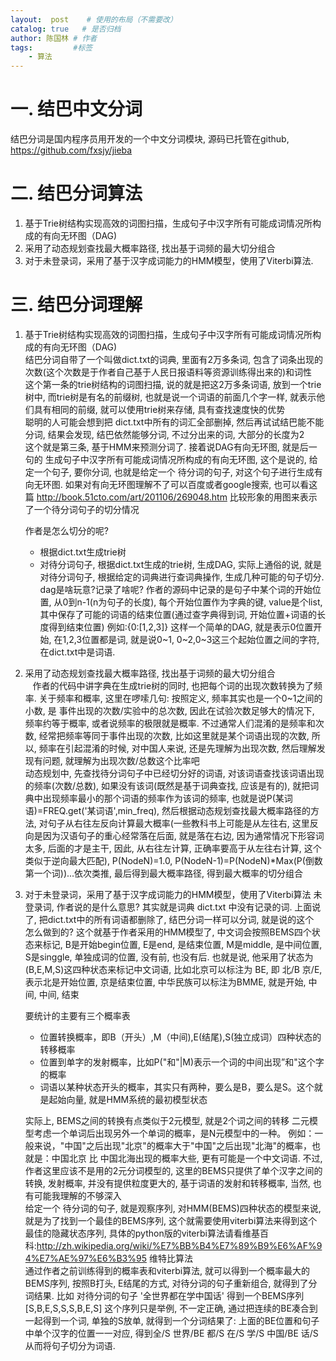 ```yaml
---
layout:  post    # 使用的布局（不需要改）
catalog: true   # 是否归档
author: 陈国林 # 作者
tags:         #标签
    - 算法
---
```


# 一. 结巴中文分词
  结巴分词是国内程序员用开发的一个中文分词模块, 源码已托管在github, https://github.com/fxsjy/jieba

# 二. 结巴分词算法
1. 基于Trie树结构实现高效的词图扫描，生成句子中汉字所有可能成词情况所构成的有向无环图（DAG)
2. 采用了动态规划查找最大概率路径, 找出基于词频的最大切分组合
3. 对于未登录词，采用了基于汉字成词能力的HMM模型，使用了Viterbi算法.

# 三. 结巴分词理解
1. 基于Trie树结构实现高效的词图扫描，生成句子中汉字所有可能成词情况所构成的有向无环图（DAG)  
   结巴分词自带了一个叫做dict.txt的词典, 里面有2万多条词, 包含了词条出现的次数(这个次数是于作者自己基于人民日报语料等资源训练得出来的)和词性  
   这个第一条的trie树结构的词图扫描, 说的就是把这2万多条词语, 放到一个trie树中, 而trie树是有名的前缀树, 也就是说一个词语的前面几个字一样, 就表示他们具有相同的前缀, 就可以使用trie树来存储, 具有查找速度快的优势  
   聪明的人可能会想到把 dict.txt中所有的词汇全部删掉, 然后再试试结巴能不能分词, 结果会发现, 结巴依然能够分词, 不过分出来的词, 大部分的长度为2  
   这个就是第三条, 基于HMM来预测分词了. 接着说DAG有向无环图, 就是后一句的 生成句子中汉字所有可能成词情况所构成的有向无环图, 这个是说的, 给定一个句子, 要你分词, 也就是给定一个 待分词的句子, 对这个句子进行生成有向无环图. 如果对有向无环图理解不了可以百度或者google搜索, 也可以看这篇 http://book.51cto.com/art/201106/269048.htm 比较形象的用图来表示了一个待分词句子的切分情况  
   
   作者是怎么切分的呢?
    * 根据dict.txt生成trie树
    * 对待分词句子, 根据dict.txt生成的trie树, 生成DAG, 实际上通俗的说, 就是对待分词句子, 根据给定的词典进行查词典操作, 生成几种可能的句子切分. dag是啥玩意?记录了啥呢? 作者的源码中记录的是句子中某个词的开始位置, 从0到n-1(n为句子的长度), 每个开始位置作为字典的键, value是个list, 其中保存了可能的词语的结束位置(通过查字典得到词, 开始位置+词语的长度得到结束位置)
例如:{0:[1,2,3]} 这样一个简单的DAG, 就是表示0位置开始, 在1,2,3位置都是词, 就是说0~1, 0~2,0~3这三个起始位置之间的字符, 在dict.txt中是词语.

2. 采用了动态规划查找最大概率路径, 找出基于词频的最大切分组合  
   作者的代码中讲字典在生成trie树的同时, 也把每个词的出现次数转换为了频率. 关于频率和概率, 这里在啰嗦几句: 按照定义, 频率其实也是一个0~1之间的小数, 是 事件出现的次数/实验中的总次数, 因此在试验次数足够大的情况下, 频率约等于概率, 或者说频率的极限就是概率. 不过通常人们混淆的是频率和次数, 经常把频率等同于事件出现的次数, 比如这里就是某个词语出现的次数, 所以, 频率在引起混淆的时候, 对中国人来说, 还是先理解为出现次数, 然后理解发现有问题, 就理解为出现次数/总数这个比率吧  
   动态规划中, 先查找待分词句子中已经切分好的词语, 对该词语查找该词语出现的频率(次数/总数), 如果没有该词(既然是基于词典查找, 应该是有的), 就把词典中出现频率最小的那个词语的频率作为该词的频率, 也就是说P(某词语)=FREQ.get('某词语',min_freq), 然后根据动态规划查找最大概率路径的方法, 对句子从右往左反向计算最大概率(一些教科书上可能是从左往右, 这里反向是因为汉语句子的重心经常落在后面, 就是落在右边, 因为通常情况下形容词太多, 后面的才是主干, 因此, 从右往左计算, 正确率要高于从左往右计算, 这个类似于逆向最大匹配), P(NodeN)=1.0, P(NodeN-1)=P(NodeN)*Max(P(倒数第一个词))...依次类推, 最后得到最大概率路径, 得到最大概率的切分组合  

3. 对于未登录词，采用了基于汉字成词能力的HMM模型，使用了Viterbi算法
   未登录词, 作者说的是什么意思? 其实就是词典 dict.txt 中没有记录的词. 上面说了, 把dict.txt中的所有词语都删除了, 结巴分词一样可以分词, 就是说的这个  
   怎么做到的? 这个就基于作者采用的HMM模型了, 中文词会按照BEMS四个状态来标记, B是开始begin位置, E是end, 是结束位置, M是middle, 是中间位置, S是singgle, 单独成词的位置, 没有前, 也没有后. 也就是说, 他采用了状态为(B,E,M,S)这四种状态来标记中文词语, 比如北京可以标注为 BE, 即 北/B 京/E, 表示北是开始位置, 京是结束位置, 中华民族可以标注为BMME, 就是开始, 中间, 中间, 结束  
   
   要统计的主要有三个概率表
    * 位置转换概率，即B（开头）,M（中间),E(结尾),S(独立成词）四种状态的转移概率
    * 位置到单字的发射概率，比如P("和"|M)表示一个词的中间出现”和"这个字的概率
    * 词语以某种状态开头的概率，其实只有两种，要么是B，要么是S。这个就是起始向量, 就是HMM系统的最初模型状态
 
    实际上, BEMS之间的转换有点类似于2元模型, 就是2个词之间的转移
    二元模型考虑一个单词后出现另外一个单词的概率，是N元模型中的一种。
    例如：一般来说，"中国"之后出现"北京"的概率大于"中国"之后出现"北海"的概率，也就是：中国北京 比 中国北海出现的概率大些, 更有可能是一个中文词语.
    不过, 作者这里应该不是用的2元分词模型的, 这里的BEMS只提供了单个汉字之间的转换, 发射概率, 并没有提供粒度更大的, 基于词语的发射和转移概率, 当然, 也有可能我理解的不够深入  
    给定一个 待分词的句子, 就是观察序列, 对HMM(BEMS)四种状态的模型来说, 就是为了找到一个最佳的BEMS序列, 这个就需要使用viterbi算法来得到这个最佳的隐藏状态序列, 具体的python版的viterbi算法请看维基百科:http://zh.wikipedia.org/wiki/%E7%BB%B4%E7%89%B9%E6%AF%94%E7%AE%97%E6%B3%95 维特比算法  
    通过作者之前训练得到的概率表和viterbi算法, 就可以得到一个概率最大的BEMS序列, 按照B打头, E结尾的方式, 对待分词的句子重新组合, 就得到了分词结果. 比如 对待分词的句子 '全世界都在学中国话' 得到一个BEMS序列 [S,B,E,S,S,S,B,E,S] 这个序列只是举例, 不一定正确, 通过把连续的BE凑合到一起得到一个词, 单独的S放单, 就得到一个分词结果了: 上面的BE位置和句子中单个汉字的位置一一对应, 得到全/S 世界/BE 都/S 在/S 学/S 中国/BE 话/S 从而将句子切分为词语. 


